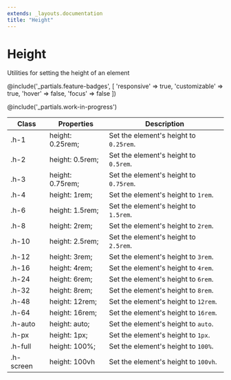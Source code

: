 ```yaml
---
extends: _layouts.documentation
title: "Height"
---
```


# Height

<div class="text-xl text-slate-light mb-4">
    Utilities for setting the height of an element
</div>

@include('_partials.feature-badges', [
    'responsive' => true,
    'customizable' => true,
    'hover' => false,
    'focus' => false
])

@include('_partials.work-in-progress')

<div class="border-t border-grey-lighter">
    <table class="w-full text-left" style="border-collapse: collapse;">
      <colgroup>
        <col class="w-1/5">
        <col class="w-1/3">
        <col>
      </colgroup>
        <thead>
          <tr>
              <th class="text-sm font-semibold text-grey-darker p-2 bg-grey-lightest">Class</th>
              <th class="text-sm font-semibold text-grey-darker p-2 bg-grey-lightest">Properties</th>
              <th class="text-sm font-semibold text-grey-darker p-2 bg-grey-lightest">Description</th>
          </tr>
        </thead>
        <tbody class="align-baseline">
            <tr>
                <td class="p-2 border-t border-smoke-light font-mono text-xs text-purple-dark">.h-1</td>
                <td class="p-2 border-t border-smoke-light font-mono text-xs text-blue-dark">height: 0.25rem;</td>
                <td class="p-2 border-t border-smoke-light text-sm text-grey-darker">Set the element's height to <code>0.25rem</code>.</td>
            </tr>
            <tr>
                <td class="p-2 border-t border-smoke-light font-mono text-xs text-purple-dark">.h-2</td>
                <td class="p-2 border-t border-smoke-light font-mono text-xs text-blue-dark">height: 0.5rem;</td>
                <td class="p-2 border-t border-smoke-light text-sm text-grey-darker">Set the element's height to <code>0.5rem</code>.</td>
            </tr>
            <tr>
                <td class="p-2 border-t border-smoke-light font-mono text-xs text-purple-dark">.h-3</td>
                <td class="p-2 border-t border-smoke-light font-mono text-xs text-blue-dark">height: 0.75rem;</td>
                <td class="p-2 border-t border-smoke-light text-sm text-grey-darker">Set the element's height to <code>0.75rem</code>.</td>
            </tr>
            <tr>
                <td class="p-2 border-t border-smoke-light font-mono text-xs text-purple-dark">.h-4</td>
                <td class="p-2 border-t border-smoke-light font-mono text-xs text-blue-dark">height: 1rem;</td>
                <td class="p-2 border-t border-smoke-light text-sm text-grey-darker">Set the element's height to <code>1rem</code>.</td>
            </tr>
            <tr>
                <td class="p-2 border-t border-smoke-light font-mono text-xs text-purple-dark">.h-6</td>
                <td class="p-2 border-t border-smoke-light font-mono text-xs text-blue-dark">height: 1.5rem;</td>
                <td class="p-2 border-t border-smoke-light text-sm text-grey-darker">Set the element's height to <code>1.5rem</code>.</td>
            </tr>
            <tr>
                <td class="p-2 border-t border-smoke-light font-mono text-xs text-purple-dark">.h-8</td>
                <td class="p-2 border-t border-smoke-light font-mono text-xs text-blue-dark">height: 2rem;</td>
                <td class="p-2 border-t border-smoke-light text-sm text-grey-darker">Set the element's height to <code>2rem</code>.</td>
            </tr>
            <tr>
                <td class="p-2 border-t border-smoke-light font-mono text-xs text-purple-dark">.h-10</td>
                <td class="p-2 border-t border-smoke-light font-mono text-xs text-blue-dark">height: 2.5rem;</td>
                <td class="p-2 border-t border-smoke-light text-sm text-grey-darker">Set the element's height to <code>2.5rem</code>.</td>
            </tr>
            <tr>
                <td class="p-2 border-t border-smoke-light font-mono text-xs text-purple-dark">.h-12</td>
                <td class="p-2 border-t border-smoke-light font-mono text-xs text-blue-dark">height: 3rem;</td>
                <td class="p-2 border-t border-smoke-light text-sm text-grey-darker">Set the element's height to <code>3rem</code>.</td>
            </tr>
            <tr>
                <td class="p-2 border-t border-smoke-light font-mono text-xs text-purple-dark">.h-16</td>
                <td class="p-2 border-t border-smoke-light font-mono text-xs text-blue-dark">height: 4rem;</td>
                <td class="p-2 border-t border-smoke-light text-sm text-grey-darker">Set the element's height to <code>4rem</code>.</td>
            </tr>
            <tr>
                <td class="p-2 border-t border-smoke-light font-mono text-xs text-purple-dark">.h-24</td>
                <td class="p-2 border-t border-smoke-light font-mono text-xs text-blue-dark">height: 6rem;</td>
                <td class="p-2 border-t border-smoke-light text-sm text-grey-darker">Set the element's height to <code>6rem</code>.</td>
            </tr>
            <tr>
                <td class="p-2 border-t border-smoke-light font-mono text-xs text-purple-dark">.h-32</td>
                <td class="p-2 border-t border-smoke-light font-mono text-xs text-blue-dark">height: 8rem;</td>
                <td class="p-2 border-t border-smoke-light text-sm text-grey-darker">Set the element's height to <code>8rem</code>.</td>
            </tr>
            <tr>
                <td class="p-2 border-t border-smoke-light font-mono text-xs text-purple-dark">.h-48</td>
                <td class="p-2 border-t border-smoke-light font-mono text-xs text-blue-dark">height: 12rem;</td>
                <td class="p-2 border-t border-smoke-light text-sm text-grey-darker">Set the element's height to <code>12rem</code>.</td>
            </tr>
            <tr>
                <td class="p-2 border-t border-smoke-light font-mono text-xs text-purple-dark">.h-64</td>
                <td class="p-2 border-t border-smoke-light font-mono text-xs text-blue-dark">height: 16rem;</td>
                <td class="p-2 border-t border-smoke-light text-sm text-grey-darker">Set the element's height to <code>16rem</code>.</td>
            </tr>
            <tr>
                <td class="p-2 border-t border-smoke-light font-mono text-xs text-purple-dark">.h-auto</td>
                <td class="p-2 border-t border-smoke-light font-mono text-xs text-blue-dark">height: auto;</td>
                <td class="p-2 border-t border-smoke-light text-sm text-grey-darker">Set the element's height to <code>auto</code>.</td>
            </tr>
            <tr>
                <td class="p-2 border-t border-smoke-light font-mono text-xs text-purple-dark">.h-px</td>
                <td class="p-2 border-t border-smoke-light font-mono text-xs text-blue-dark">height: 1px;</td>
                <td class="p-2 border-t border-smoke-light text-sm text-grey-darker">Set the element's height to <code>1px</code>.</td>
            </tr>
            <tr>
                <td class="p-2 border-t border-smoke-light font-mono text-xs text-purple-dark">.h-full</td>
                <td class="p-2 border-t border-smoke-light font-mono text-xs text-blue-dark">height: 100%;</td>
                <td class="p-2 border-t border-smoke-light text-sm text-grey-darker">Set the element's height to <code>100%</code>.</td>
            </tr>
            <tr>
                <td class="p-2 border-t border-smoke-light font-mono text-xs text-purple-dark">.h-screen</td>
                <td class="p-2 border-t border-smoke-light font-mono text-xs text-blue-dark">height: 100vh</td>
                <td class="p-2 border-t border-smoke-light text-sm text-grey-darker">Set the element's height to <code>100vh</code>.</td>
            </tr>
        </tbody>
    </table>
</div>
